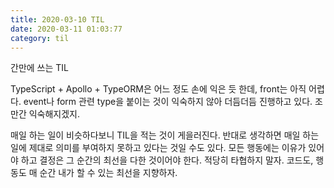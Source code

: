 ```yaml
---
title: 2020-03-10 TIL
date: 2020-03-11 01:03:77
category: til
---
```


간만에 쓰는 TIL

TypeScript + Apollo + TypeORM은 어느 정도 손에 익은 듯 한데, front는 아직 어렵다. event나 form 관련 type을 붙이는 것이 익숙하지 않아 더듬더듬 진행하고 있다. 조만간 익숙해지겠지.

매일 하는 일이 비슷하다보니 TIL을 적는 것이 게을러진다. 반대로 생각하면 매일 하는 일에 제대로 의미를 부여하지 못하고 있다는 것일 수도 있다. 모든 행동에는 이유가 있어야 하고 결정은 그 순간의 최선을 다한 것이어야 한다. 적당히 타협하지 말자. 코드도, 행동도 매 순간 내가 할 수 있는 최선을 지향하자.

